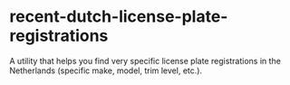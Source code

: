 # recent-dutch-license-plate-registrations
A utility that helps you find very specific license plate registrations in the Netherlands (specific make, model, trim level, etc.).
